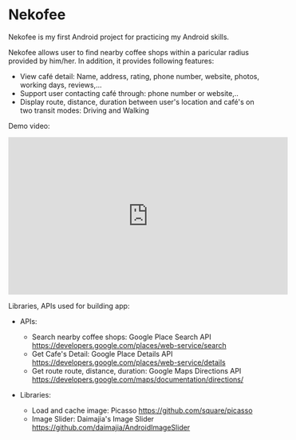 # Nekofee

Nekofee is my first Android project for practicing my Android skills. 

Nekofee allows user to find nearby coffee shops within a paricular radius provided by him/her. In addition, it provides following features:
+ View café detail: Name, address, rating, phone number, website, photos, working days, reviews,...
+ Support user contacting café through: phone number or website,..
+ Display route, distance, duration between user's location and café's on two transit modes: Driving and Walking

Demo video:

<iframe width="560" height="315" src="https://www.youtube.com/embed/xvOrsP_h3hY" frameborder="0" allowfullscreen></iframe>

Libraries, APIs used for building app:
+ APIs: 
  - Search nearby coffee shops: Google Place Search API https://developers.google.com/places/web-service/search
  - Get Cafe's Detail: Google Place Details API https://developers.google.com/places/web-service/details
  - Get route route, distance, duration: Google Maps Directions API https://developers.google.com/maps/documentation/directions/
    
+ Libraries: 
  - Load and cache image: Picasso https://github.com/square/picasso
  - Image Slider: Daimajia's Image Slider https://github.com/daimajia/AndroidImageSlider
